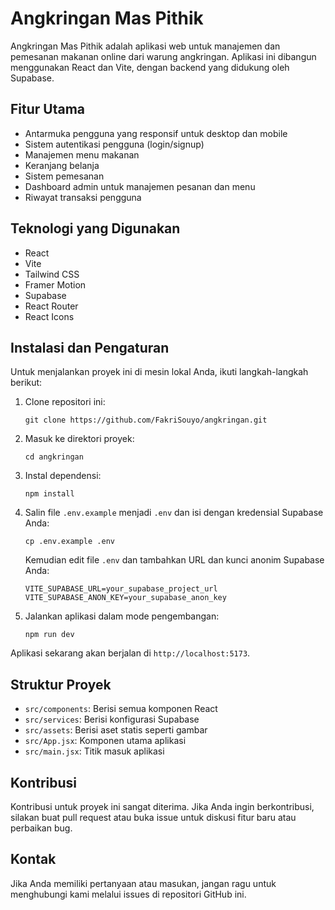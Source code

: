 # Angkringan Mas Pithik

Angkringan Mas Pithik adalah aplikasi web untuk manajemen dan pemesanan makanan online dari warung angkringan. Aplikasi ini dibangun menggunakan React dan Vite, dengan backend yang didukung oleh Supabase.

## Fitur Utama

- Antarmuka pengguna yang responsif untuk desktop dan mobile
- Sistem autentikasi pengguna (login/signup)
- Manajemen menu makanan
- Keranjang belanja
- Sistem pemesanan
- Dashboard admin untuk manajemen pesanan dan menu
- Riwayat transaksi pengguna

## Teknologi yang Digunakan

- React
- Vite
- Tailwind CSS
- Framer Motion
- Supabase
- React Router
- React Icons

## Instalasi dan Pengaturan

Untuk menjalankan proyek ini di mesin lokal Anda, ikuti langkah-langkah berikut:

1. Clone repositori ini:
   ```
   git clone https://github.com/FakriSouyo/angkringan.git
   ```

2. Masuk ke direktori proyek:
   ```
   cd angkringan
   ```

3. Instal dependensi:
   ```
   npm install
   ```

4. Salin file `.env.example` menjadi `.env` dan isi dengan kredensial Supabase Anda:
   ```
   cp .env.example .env
   ```
   Kemudian edit file `.env` dan tambahkan URL dan kunci anonim Supabase Anda:
   ```
   VITE_SUPABASE_URL=your_supabase_project_url
   VITE_SUPABASE_ANON_KEY=your_supabase_anon_key
   ```

5. Jalankan aplikasi dalam mode pengembangan:
   ```
   npm run dev
   ```

Aplikasi sekarang akan berjalan di `http://localhost:5173`.

## Struktur Proyek

- `src/components`: Berisi semua komponen React
- `src/services`: Berisi konfigurasi Supabase
- `src/assets`: Berisi aset statis seperti gambar
- `src/App.jsx`: Komponen utama aplikasi
- `src/main.jsx`: Titik masuk aplikasi

## Kontribusi

Kontribusi untuk proyek ini sangat diterima. Jika Anda ingin berkontribusi, silakan buat pull request atau buka issue untuk diskusi fitur baru atau perbaikan bug.


## Kontak

Jika Anda memiliki pertanyaan atau masukan, jangan ragu untuk menghubungi kami melalui issues di repositori GitHub ini.
